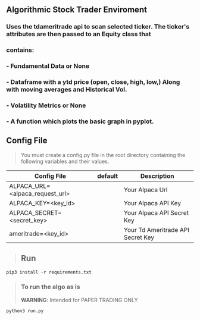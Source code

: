 ## Algorithmic Stock Trader Enviroment


### Uses the tdameritrade api to scan selected ticker. The ticker's attributes are then passed to an Equity class that 
### contains:
### - Fundamental Data or None
### - Dataframe with a ytd price (open, close, high, low,) Along with moving averages and Historical Vol.
### - Volatility Metrics or None
### - A function which plots the basic graph in pyplot.

## Config File
> You must create a config.py file in the root directory containing the following variables and their values.



| Config File                     | default                                                                                | Description                                                                                                            |
| -------------------------------- | -------------------------------------------------------------------------------------- | ---------------------------------------------------------------------------------------------------------------------- |
| ALPACA_URL=<alpaca_request_url>         |                                                                                        | Your Alpaca Url        
| ALPACA_KEY=<key_id>         |                                                                                        | Your Alpaca API Key                                                                                                           |
| ALPACA_SECRET=<secret_key> |                                                                                        | Your Alpaca API Secret Key       
| ameritrade=<key_id> |                                                                                        | Your Td Ameritrade API Secret Key                                                              

> ## Run
```pip3 install -r requirements.txt```

> ### To run the algo as is 
> **WARNING**: Intended for PAPER TRADING ONLY

```python3 run.py```